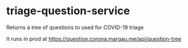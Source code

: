 # triage-question-service

Returns a tree of questions to used for COVID-19 triage

It runs in prod at https://question.corona.margau.me/api/question-tree
